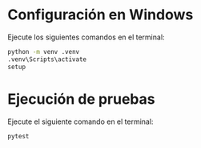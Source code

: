 # Configuración en Windows

Ejecute los siguientes comandos en el terminal:

```bash
python -m venv .venv
.venv\Scripts\activate
setup
```

# Ejecución de pruebas

Ejecute el siguiente comando en el terminal:

```bash
pytest
```